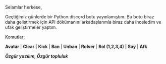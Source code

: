 Selamlar herkese,

Geçtiğimiz günlerde bir Python discord botu yayınlamıştım. Bu botu biraz daha geliştirmek için API dökümanını arkadaşlarımla biraz daha inceledim ve ufak geliştirmeler yaptım.

Komutlar;

**Avatar** | **Clear** | **Kick** | **Ban** | **Unban** | **Rolver** | **Rol (1,2,3,4)** | **Say** | **Afk**

**_Özgür yazılım, Özgür topluluk_**
